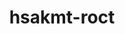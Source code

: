 ---
title: "hsakmt-roct"
layout: cache
categories: [package, develop-2024-01-28]
meta: {"versions": ["5.4.3", "6.0.0"], "compilers": ["gcc@=11.3.0", "gcc@=11.4.0"], "oss": ["ubuntu20.04", "ubuntu22.04"], "platforms": ["linux"], "targets": ["x86_64_v3"], "stacks": ["e4s", "ml-linux-x86_64-rocm", "root"], "num_specs": 5, "num_specs_by_stack": {"e4s": 2, "root": 5, "ml-linux-x86_64-rocm": 3}}
spec_details: [{"hash": "bl7ucx4xl732jxhwqy6ss6bthy753lho", "compiler": "gcc@=11.4.0", "versions": ["6.0.0"], "os": "ubuntu20.04", "platform": "linux", "target": "x86_64_v3", "variants": ["~asan", "build_system=cmake", "build_type=Release", "generator=make", "~ipo", "+shared"], "stacks": ["e4s", "root"], "size": "-", "tarball": "https://binaries.spack.io/releases/develop-2024-01-28/build_cache/linux-ubuntu20.04-x86_64_v3/gcc-11.4.0/hsakmt-roct-6.0.0/linux-ubuntu20.04-x86_64_v3-gcc-11.4.0-hsakmt-roct-6.0.0-bl7ucx4xl732jxhwqy6ss6bthy753lho.spack"}, {"hash": "tq3w6gmwzgruw7eybx23pyaix47ejrud", "compiler": "gcc@=11.4.0", "versions": ["5.4.3"], "os": "ubuntu20.04", "platform": "linux", "target": "x86_64_v3", "variants": ["~asan", "build_system=cmake", "build_type=Release", "generator=make", "~ipo", "patches=114b05a", "+shared"], "stacks": ["e4s", "root"], "size": "-", "tarball": "https://binaries.spack.io/releases/develop-2024-01-28/build_cache/linux-ubuntu20.04-x86_64_v3/gcc-11.4.0/hsakmt-roct-5.4.3/linux-ubuntu20.04-x86_64_v3-gcc-11.4.0-hsakmt-roct-5.4.3-tq3w6gmwzgruw7eybx23pyaix47ejrud.spack"}, {"hash": "7jiepxmnf4wv7jlad5cacysfksuh7l2u", "compiler": "gcc@=11.3.0", "versions": ["6.0.0"], "os": "ubuntu22.04", "platform": "linux", "target": "x86_64_v3", "variants": ["~asan", "build_system=cmake", "build_type=Release", "generator=make", "~ipo", "+shared"], "stacks": ["root", "ml-linux-x86_64-rocm"], "size": "-", "tarball": "https://binaries.spack.io/releases/develop-2024-01-28/build_cache/linux-ubuntu22.04-x86_64_v3/gcc-11.3.0/hsakmt-roct-6.0.0/linux-ubuntu22.04-x86_64_v3-gcc-11.3.0-hsakmt-roct-6.0.0-7jiepxmnf4wv7jlad5cacysfksuh7l2u.spack"}, {"hash": "5vvlkdwi6fhzaflbqcf4737ztn52tfje", "compiler": "gcc@=11.3.0", "versions": ["6.0.0"], "os": "ubuntu22.04", "platform": "linux", "target": "x86_64_v3", "variants": ["~asan", "build_system=cmake", "build_type=Release", "generator=make", "~ipo", "+shared"], "stacks": ["root", "ml-linux-x86_64-rocm"], "size": "-", "tarball": "https://binaries.spack.io/releases/develop-2024-01-28/build_cache/linux-ubuntu22.04-x86_64_v3/gcc-11.3.0/hsakmt-roct-6.0.0/linux-ubuntu22.04-x86_64_v3-gcc-11.3.0-hsakmt-roct-6.0.0-5vvlkdwi6fhzaflbqcf4737ztn52tfje.spack"}, {"hash": "s6v22ujx53ikbv52rjhjoa5y2l2rlaps", "compiler": "gcc@=11.3.0", "versions": ["6.0.0"], "os": "ubuntu22.04", "platform": "linux", "target": "x86_64_v3", "variants": ["~asan", "build_system=cmake", "build_type=Release", "generator=make", "~ipo", "+shared"], "stacks": ["root", "ml-linux-x86_64-rocm"], "size": "-", "tarball": "https://binaries.spack.io/releases/develop-2024-01-28/build_cache/linux-ubuntu22.04-x86_64_v3/gcc-11.3.0/hsakmt-roct-6.0.0/linux-ubuntu22.04-x86_64_v3-gcc-11.3.0-hsakmt-roct-6.0.0-s6v22ujx53ikbv52rjhjoa5y2l2rlaps.spack"}]
---
